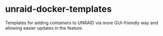 # unraid-docker-templates
Templates for adding containers to UNRAID via more GUI-friendly way and allowing easier updates in the feature.
